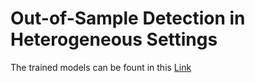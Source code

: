 # Out-of-Sample Detection in Heterogeneous Settings

The trained models can be fount in this [Link](https://drive.google.com/open?id=17Ov0cW-teFB4_MQwxJbYrx6vKcBnKBVS)


